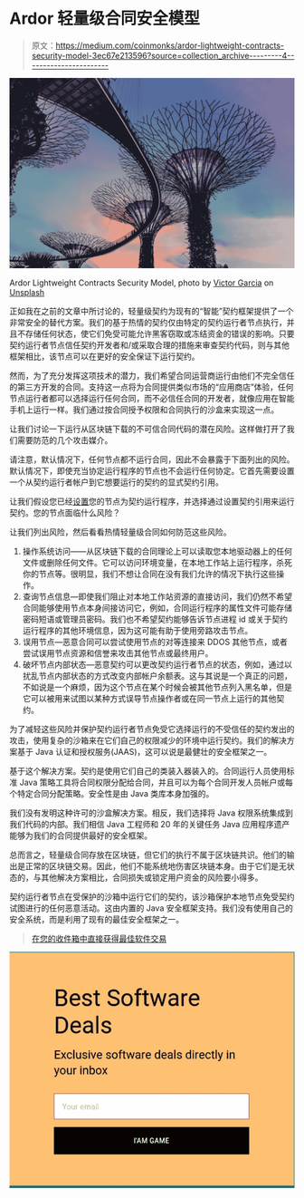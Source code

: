 # Ardor 轻量级合同安全模型

> 原文：<https://medium.com/coinmonks/ardor-lightweight-contracts-security-model-3ec67e213596?source=collection_archive---------4----------------------->

![](img/978c518270af0abfd385e788dd0dab5f.png)

Ardor Lightweight Contracts Security Model, photo by [Victor Garcia](https://unsplash.com/photos/c53HvA-blYQ?utm_source=unsplash&utm_medium=referral&utm_content=creditCopyText) on [Unsplash](https://unsplash.com/search/photos/blockchain?utm_source=unsplash&utm_medium=referral&utm_content=creditCopyText)

正如我在之前的文章中所讨论的，轻量级契约为现有的“智能”契约框架提供了一个非常安全的替代方案。我们的基于热情的契约仅由特定的契约运行者节点执行，并且不存储任何状态，使它们免受可能允许黑客窃取或冻结资金的错误的影响。只要契约运行者节点信任契约开发者和/或采取合理的措施来审查契约代码，则与其他框架相比，该节点可以在更好的安全保证下运行契约。

然而，为了充分发挥这项技术的潜力，我们希望合同运营商运行由他们不完全信任的第三方开发的合同。支持这一点将为合同提供类似市场的“应用商店”体验，任何节点运行者都可以选择运行任何合同，而不必信任合同的开发者，就像应用在智能手机上运行一样。我们通过按合同授予权限和合同执行的沙盒来实现这一点。

让我们讨论一下运行从区块链下载的不可信合同代码的潜在风险。这样做打开了我们需要防范的几个攻击媒介。

请注意，默认情况下，任何节点都不运行合同，因此不会暴露于下面列出的风险。默认情况下，即使充当协定运行程序的节点也不会运行任何协定。它首先需要设置一个从契约运行者帐户到它想要运行的契约的显式契约引用。

让我们假设您已经[设置](https://ardordocs.jelurida.com/Lightweight_Contracts)您的节点为契约运行程序，并选择通过设置契约引用来运行契约。您的节点面临什么风险？

让我们列出风险，然后看看热情轻量级合同如何防范这些风险。

1.  操作系统访问——从区块链下载的合同理论上可以读取您本地驱动器上的任何文件或删除任何文件。它可以访问环境变量，在本地工作站上运行程序，杀死你的节点等。很明显，我们不想让合同在没有我们允许的情况下执行这些操作。
2.  查询节点信息—即使我们阻止对本地工作站资源的直接访问，我们仍然不希望合同能够使用节点本身间接访问它，例如，合同运行程序的属性文件可能存储密码短语或管理员密码。我们也不希望契约能够告诉节点进程 id 或关于契约运行程序的其他环境信息，因为这可能有助于使用旁路攻击节点。
3.  误用节点—恶意合同可以尝试使用节点的对等连接来 DDOS 其他节点，或者尝试误用节点资源和信誉来攻击其他节点或最终用户。
4.  破坏节点内部状态—恶意契约可以更改契约运行者节点的状态，例如，通过以扰乱节点内部状态的方式改变内部帐户余额表。这与其说是一个真正的问题，不如说是一个麻烦，因为这个节点在某个时候会被其他节点列入黑名单，但是它可以被用来试图以某种方式误导节点操作者或在同一节点上运行的其他契约。

为了减轻这些风险并保护契约运行者节点免受它选择运行的不受信任的契约发出的攻击，使用复杂的沙箱来在它们自己的权限减少的环境中运行契约。我们的解决方案基于 Java 认证和授权服务(JAAS)，这可以说是最健壮的安全框架之一。

基于这个解决方案。契约是使用它们自己的类装入器装入的。合同运行人员使用标准 Java 策略工具将合同权限分配给合同，并且可以为每个合同开发人员帐户或每个特定合同分配策略。安全性是由 Java 类库本身加强的。

我们没有发明这种许可的沙盒解决方案。相反，我们选择将 Java 权限系统集成到我们代码的内部。我们相信 Java 工程师和 20 年的关键任务 Java 应用程序遗产能够为我们的合同提供最好的安全框架。

总而言之，轻量级合同存放在区块链，但它们的执行不属于区块链共识。他们的输出是正常的区块链交易。因此，他们不能系统地伤害区块链本身。由于它们是无状态的，与其他解决方案相比，合同损失或锁定用户资金的风险要小得多。

契约运行者节点在受保护的沙箱中运行它们的契约，该沙箱保护本地节点免受契约试图进行的任何恶意活动。这由内置的 Java 安全框架支持。我们没有使用自己的安全系统，而是利用了现有的最佳安全框架之一。

> [在您的收件箱中直接获得最佳软件交易](https://coincodecap.com/?utm_source=coinmonks)

[![](img/7c0b3dfdcbfea594cc0ae7d4f9bf6fcb.png)](https://coincodecap.com/?utm_source=coinmonks)